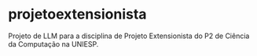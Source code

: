 # projetoextensionista
Projeto de LLM para a disciplina de Projeto Extensionista do P2 de Ciência da Computação na UNIESP.
